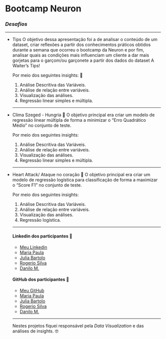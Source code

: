 # **Bootcamp Neuron**
### *Desafios*
***
* Tips
    O objetivo dessa apresentação foi a de analisar o conteúdo de um dataset, criar reflexões a partir dos conhecimentos práticos obtidos durante a semana que ocorreu o bootcamp     da Neuron e por fim, analisar quais as condições mais influenciam um cliente a dar mais gorjetas para o garçom/ou garçonete a partir dos dados do dataset A Waiter’s Tips!
    
    Por meio dos seguintes insights: :briefcase:
    1.  Análise Descritiva das Variáveis.
    2.  Análise de relação entre variáveis.
    3.  Visualização das análises.
    4.  Regressão linear simples e múltipla.
    ***
* Clima Szeged - Hungria :briefcase:
    O objetivo principal era criar um modelo de regressão linear múltipla de forma a minimizar o “Erro Quadrático Médio” no conjunto de teste.
    
    Por meio dos seguintes insights: 
    1. Análise Descritiva das Variáveis.
    2. Análise de relação entre variáveis.
    3. Visualização das análises.
    4. Regressão linear simples e múltipla.
    ***
* Heart Attack/ Ataque no coração :briefcase:
    O objetivo principal era criar um modelo de regressão logística para classificação de forma a maximizar o “Score F1” no conjunto de teste.
    
    Por meio dos seguintes insights:
    1. Análise Descritiva das Variáveis.
    2. Análise de relação entre variáveis.
    3. Visualização das análises.
    4. Regressão logística.
    ***
    #### Linkedin dos participantes :muscle:
    * [Meu Linkedin](https://www.linkedin.com/in/maksonvinicio/)
    * [Maria Paula](https://www.linkedin.com/in/mpdiasrosa/)
    * [Julia Bartolo](https://www.linkedin.com/in/juliabartolo/)
    * [Rogerio Silva](https://www.linkedin.com/in/rogerio-silva-sampaio-037a7216/)
    * [Danilo M.](OFF)
    #### GitHub dos participantes :muscle:
    * [Meu GitHub](https://github.com/MaksonViini)
    * [Maria Paula](https://github.com/mpdiasrosa)
    * [Julia Bartolo](OFF)
    * [Rogerio Silva](https://github.com/rssampaio)
    * [Danilo M.](OFF)
    ****
    Nestes projetos fiquei responsável pela *Data Visualization* e das análises de insights. :nerd_face:
